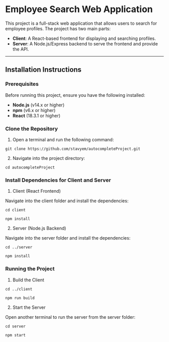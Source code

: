 # Employee Search Web Application

This project is a full-stack web application that allows users to search for employee profiles. The project has two main parts:

- **Client**: A React-based frontend for displaying and searching profiles.
- **Server**: A Node.js/Express backend to serve the frontend and provide the API.

---

## Installation Instructions

### Prerequisites

Before running this project, ensure you have the following installed:

- **Node.js** (v14.x or higher)
- **npm** (v6.x or higher)
- **React** (18.3.1 or higher)

### Clone the Repository

1. Open a terminal and run the following command:

```git clone https://github.com/stavyem/autocompleteProject.git```

2. Navigate into the project directory:

`cd autocompleteProject`

### Install Dependencies for Client and Server

1.  Client (React Frontend)

Navigate into the client folder and install the dependencies:

```cd client```

```npm install```

2. Server (Node.js Backend)

Navigate into the server folder and install the dependencies:

```cd ../server```

```npm install```

### Running the Project

1. Build the Client

```cd ../client```

```npm run build```

2. Start the Server

Open another terminal to run the server from the server folder:

```cd server```

```npm start```